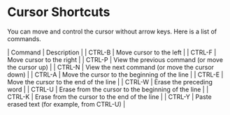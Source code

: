 # Cursor Shortcuts

You can move and control the cursor without arrow keys. Here is a list of commands.

| Command | Description |
| CTRL-B | Move cursor to the left |
| CTRL-F | Move cursor to the right |
| CTRL-P | View the previous command (or move the cursor up) |
| CTRL-N | View the next command (or move the cursor down) |
| CTRL-A | Move the cursor to the beginning of the line |
| CTRL-E | Move the cursor to the end of the line |
| CTRL-W | Erase the preceding word |
| CTRL-U | Erase from the cursor to the beginning of the line |
| CTRL-K | Erase from the cursor to the end of the line |
| CTRL-Y | Paste erased text (for example, from CTRL-U) |